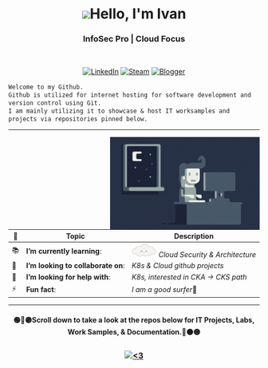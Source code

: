 <h1 align="center"> <img src="https://media.giphy.com/media/hvRJCLFzcasrR4ia7z/giphy.gif" width="25px">Hello, I'm Ivan  </h1>

<h3 align="center">  InfoSec Pro | Cloud Focus </h3> <br>

<p align="center"> 
<a href="https://www.linkedin.com/in/ivanvlad/"><img alt="LinkedIn" src="https://img.shields.io/badge/LinkedIn-0077B5?style=for-the-badge&logo=linkedin&logoColor=white/"></a>
<a href="https://steamcommunity.com/id/IceCreamCookies/"><img alt="Steam" src="https://img.shields.io/badge/Steam-000000?style=for-the-badge&logo=steam&logoColor=white"></a>
<a href="https://infosecdojo.blogspot.com/"><img alt="Blogger" src="https://img.shields.io/badge/Blogger-FF5722?style=for-the-badge&logo=blogger&logoColor=white"></a>


<pre><code>Welcome to my Github.  
Github is utilized for internet hosting for software development and version control using Git.  
I am mainly utilizing it to showcase & host IT worksamples and projects via repositories pinned below.
</code></pre>
---------------------------------------------------------------------------------------------------------------------------------------------------------------------------------

<img alt="Night Coding" src="https://raw.githubusercontent.com/AVS1508/AVS1508/master/assets/Night-Coding.gif" align="right"/>

| 🔭 | Topic | Description  |
| --------|-----------| ----------- |
| 📚 | **I’m currently learning**: | <img src="https://github.com/IvanVlademirS/IvanVlademirS/blob/6a3eb49dcefc1b579d680e5116ff7df3bc8540b1/a992fda7d46e66609b14edb33d03af0cbc9a7997r1-500-330_hq.gif" width="50" height="28"> *Cloud Security & Architecture* |
| 👯 | **I’m looking to collaborate on**: | *K8s & Cloud github projects* |
| 🤔 | **I’m looking for help with**: | *K8s, interested in CKA -> CKS path* |
| ⚡   | **Fun fact**: | *I am a good surfer*🌊 |

---------------------------------------------------------------------------------------------------------------------------------------------------------------------------------

<h4 align="center"> 
🟢🔵🟣Scroll down to take a look at the repos below for IT Projects, Labs, Work Samples, & Documentation.🔴🟠🟡
<h3 align="center">  <a href="#"><img alt="<3" src="http://ForTheBadge.com/images/badges/built-with-love.svg "></a></h3>
</h3> <br>



